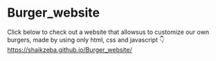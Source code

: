 # Burger_website

Click below to check out a website that allowsus to customize our own burgers, made by using only html, css and javascript 👇<br>
https://shaikzeba.github.io/Burger_website/

